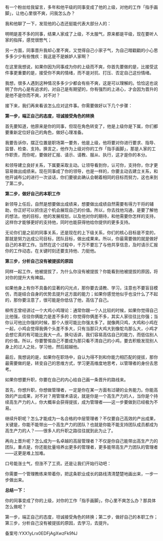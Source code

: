 有一个粉丝给我留言，多年和他平级的同事变成了他的上级，对他的工作「指手画脚」，让他心里很不爽，问我怎么办？

我和他聊了一下，发现他的心态还挺能代表大部分人的：

明明是差不多的同事，结果人家成了上级，不太服气，原来都是平级，现在要听人家的指挥，感觉很憋气；

另一方面，同事晋升我却心里不爽，又觉得自己小家子气，为自己暗戳戳的小心思多多少少有些愧疚：我这是不是嫉妒人家啊？

在这里我想说，如果你因为同事成为你的上级而不爽，你首先要做的是，比接受这件事更重要的是，接受你不爽的情绪，而不是对抗、打压、否定自己这份情绪。

我想，很多人遇到这种情况多多少少都会有些不爽，这是可以理解的。恰恰这也说明了你内心是有追求的，对自己是有期望的，你有强烈的上进心，才会因为晋升的是他不是你而不爽，对不对？

接下来，我们再来看该怎么应对这件事。你需要做好以下几个步骤：

**第一步，端正自己的态度，坦诚接受角色的转换**

首先要知道，他原来是你的同事，但现在角色转变了，他是上级你是下属，你们都要重新定位好自己的角色，做好心理准备。

我要告诉你，摆正位置是职场第一要务，他是上级，他将要对你进行要求、指导、监督、检查、支持。换言之，他作为上级对你的工作「指手画脚」，那是人家的工作职责，而你呢，要做好汇报、请示、请教、服从、执行，这才是你的本分。

和领导建立良好关系，下属要采取主动。让领导看到你，认可你，支持你，你才更容易做出成绩来。现在同事成了你的领导，也是一样的，你要主动去建立关系，和他开诚布公的进行一次谈话，你们要彼此确认会朝着相同的目标而努力，这也来到了第二步。

**第二步，做好自己的本职工作**

新领导上任后，自然是想要做出成绩来，想要做出成绩自然需要有得力干将的辅助，你正好可以抓住这个机会展现自己的价值。所以，你去找他沟通，是要了解他的想法，他的目标，他的发展规划，以及他对你的期待，和他需要你怎样的支持，这样你才能够更好的支持他，同时也能获得他给你提供的更多支持。

无论你们是之前的同事关系，还是现在的上下级关系，你们的核心目标是不变的，那就是努力达成公司目标，团队目标，做出成果来。所以，你最需要做的就是做好自己的本职工作。当然在这个过程中，千万不要忘了与他共享信息，及时请示汇报你的工作动态，在关键时刻还要支持他、力挺他。

**第三步，分析自己没有被提拔的原因**

同样一起工作，他被提拔了，为什么你没有被提拔？你能看到他被提拔的原因，将对你的提升大有裨益。

如果他身上有你不具备的显著的闪光点，那你要去请教、学习，注意也不要盲目模仿，而是结合自身的优势去提升这方面的能力；如果你感觉他似乎也没什么了不起的，那你要注意了，很可能是你低估了他，高估了自己。

柳传志曾经讲过一个大鸡小鸡理论：通常你跟一个人比较的时候，如果你觉得自己比他强，往往你俩能力是差不多的；你觉得你俩差不多，其实人家往往比你强；当你认可他比你强的时候，那个人很可能比你强太多了。就像两只鸡，大鸡和小鸡在一起，小鸡会觉得我俩个头差不多大，只有当那只大鸡大到像鸵鸟那么大，小鸡才会想它真的有可能比我大一点。换句话讲，我们容易高估自己的能力，而低估别人的价值。所以，你要警惕自己不要成为那只看不清自己的小鸡，要去积极发现别人身上的过人之处，学习他，然后超越他。

最后，我想说的是，如果你在职场中，自认为得不到和你能力相匹配的提拔，那你最需要做的是，转变自己的思维方式，学习更高维度地思考，以管理者的身份去思考。

如果你想要升职，你要在自己的内心给自己画一条晋升的路线来。

首先，你想升职，你想做管理者，一定是你在某一方面有过硬的业务能力。你能高效的产出成果，对不对？用管理术语说，就是你是一个高生产力的人，当你是个持续高生产力的人，你大概率会获得提拔，成为管理者——这一步要做到已经极为不易。

继续升职呢？怎么才能成为一名合格的中层管理者？不仅要自己高效的产出成果，关键是，你能不能带出一个高生产力的团队？也就是你能不能支持团队成员都成为高生产力的人？——很多人的升职之路往往就到此为止了。

再向上晋升呢？怎么成为一名卓越的高层管理者？不仅是你自己能带出高生产力的团队，重点是，你还能批量培养出更多的管理者，更多能带高生产力团队的管理者——这更是难上加难。

口号能涨士气，但涨不了工资。还是让我们开始行动吧：

你需要一个管理教练来带着你，把这条职业成长的路线清清楚楚地画出来，一步一步做出来。

**总结一下：**

你的同事变成了你的上级，对你的工作「指手画脚」，你心里不爽怎么办？那具体怎么做呢？

第一步，端正自己的态度，坦诚接受角色的转换；第二步，做好自己的本职工作；第三步，分析自己没有被提拔的原因，去学习，去提升。

备案号:YXX1yLrx0EDFjAgXwzFk9NJ